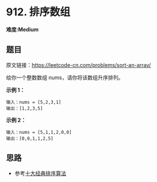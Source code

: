 # 912. 排序数组
**难度:Medium**
## 题目
原文链接：https://leetcode-cn.com/problems/sort-an-array/

给你一个整数数组 nums，请你将该数组升序排列。

**示例 1：**
```
输入：nums = [5,2,3,1]
输出：[1,2,3,5]
```
**示例 2：**
```
输入：nums = [5,1,1,2,0,0]
输出：[0,0,1,1,2,5]
```

## 思路
* 参考[十大经典排序算法](https://github.com/czzbb/leetcode-python/blob/master/code/0000-%E5%8D%81%E5%A4%A7%E7%BB%8F%E5%85%B8%E6%8E%92%E5%BA%8F%E7%AE%97%E6%B3%95.md)
